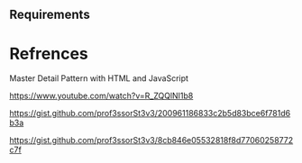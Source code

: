 ## Requirements

# Refrences

Master Detail Pattern with HTML and JavaScript

https://www.youtube.com/watch?v=R_ZQQlNI1b8

https://gist.github.com/prof3ssorSt3v3/200961186833c2b5d83bce6f781d6b3a

https://gist.github.com/prof3ssorSt3v3/8cb846e05532818f8d77060258772c7f
